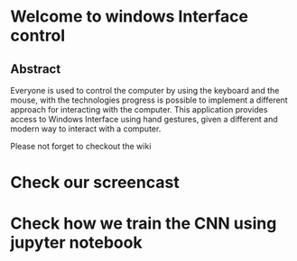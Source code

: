 # Welcome to windows Interface control

## Abstract

Everyone is used to control the computer by using the keyboard and the mouse, with the technologies progress is possible to implement a different approach for interacting with the computer. This application provides access to Windows Interface using hand gestures, given a different and modern way to interact with a computer.

Please not forget to checkout the wiki

# Check our screencast


# Check how we train the CNN using jupyter notebook
